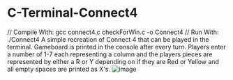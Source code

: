 # C-Terminal-Connect4
// Compile With: gcc connect4.c checkForWin.c -o Connect4
// Run With: ./Connect4
A simple recreation of Connect 4 that can be played in the terminal. Gameboard is printed in the console after every turn. Players enter a number of 1-7 each representing a column and the players pieces are represented by either a R or Y depending on if they are Red or Yellow and all empty spaces are printed as X's.
![image](https://github.com/user-attachments/assets/f7d28c21-7792-46a1-80c4-eb098c761cbb)


